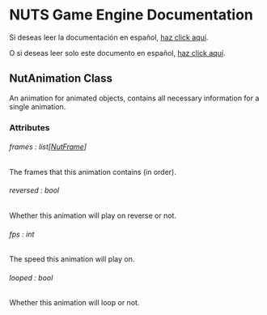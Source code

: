 # NUTS Game Engine Documentation

Si deseas leer la documentación en español, [haz click aquí](/DOCUMENTATION_Ñ/INDEX.md).

O si deseas leer solo este documento en español, [haz click aquí](/DOCUMENTATION_Ñ/FILES/NUTANIMATION.md).

## NutAnimation Class

An animation for animated objects, contains all necessary information for a single animation.

### Attributes

###### frames : list[[NutFrame](/DOCUMENTATION/FILES/NUTFRAME.md)]

The frames that this animation contains (in order).

###### reversed : bool

Whether this animation will play on reverse or not.

###### fps : int

The speed this animation will play on.

###### looped : bool

Whether this animation will loop or not.
